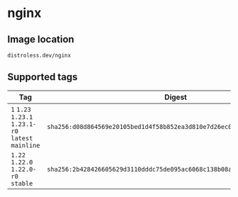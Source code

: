# nginx

## Image location

```
distroless.dev/nginx
```

## Supported tags

| Tag | Digest | Signature |
| --- | ------ | --------- |
| `1` `1.23` `1.23.1` `1.23.1-r0` `latest` `mainline` | `sha256:d08d864569e20105bed1d4f58b852ea3d810e7d26ec0280011dcae1135421f3f` | [View Rekor entry](https://rekor.tlog.dev/?hash=sha256:d08d864569e20105bed1d4f58b852ea3d810e7d26ec0280011dcae1135421f3f) |
| `1.22` `1.22.0` `1.22.0-r0` `stable` | `sha256:2b428426605629d3110dddc75de095ac6068c138b08a430baac9b8637633afb8` | [View Rekor entry](https://rekor.tlog.dev/?hash=sha256:2b428426605629d3110dddc75de095ac6068c138b08a430baac9b8637633afb8) |
